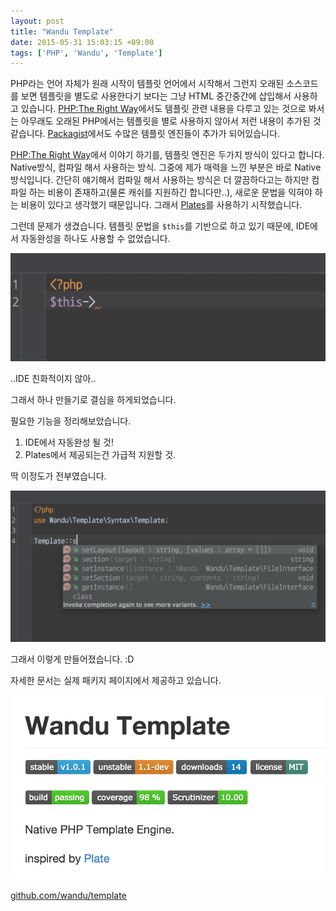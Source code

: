 ```yaml
---
layout: post
title: "Wandu Template"
date: 2015-05-31 15:03:15 +09:00
tags: ['PHP', 'Wandu', 'Template']
---
```


PHP라는 언어 자체가 원래 시작이 템플릿 언어에서 시작해서 그런지 오래된 소스코드를 보면 템플릿을 별도로 사용한다기 보다는 그냥 HTML 중간중간에 삽입해서 사용하고 있습니다.
[PHP:The Right Way](http://modernpug.github.io/php-the-right-way/#templating)에서도 템플릿 관련 내용을 다루고 있는 것으로 봐서는 아무래도 오래된 PHP에서는 템플릿을 별로 사용하지 않아서 저런 내용이 추가된 것 같습니다. [Packagist](http://packagist.org)에서도 수많은 템플릿 엔진들이 추가가 되어있습니다.

[PHP:The Right Way](http://modernpug.github.io/php-the-right-way/#templating)에서 이야기 하기를, 템플릿 엔진은 두가지 방식이 있다고 합니다. Native방식, 컴파일 해서 사용하는 방식. 그중에 제가 매력을 느낀 부분은 바로 Native방식입니다. 간단히 얘기해서 컴파일 해서 사용하는 방식은 더 깔끔하다고는 하지만 컴파일 하는 비용이 존재하고(물론 캐쉬를 지원하긴 합니다만..), 새로운 문법을 익혀야 하는 비용이 있다고 생각했기 때문입니다. 그래서 [Plates](http://platesphp.com)를 사용하기 시작했습니다.

그런데 문제가 생겼습니다. 템플릿 문법을 `$this`를 기반으로 하고 있기 때문에, IDE에서 자동완성을 하나도 사용할 수 없었습니다.

![](/images/Shot2015-05-31-3.11.59.png)

..IDE 친화적이지 않아..

그래서 하나 만들기로 결심을 하게되었습니다.

필요한 기능을 정리해보았습니다.

1. IDE에서 자동완성 될 것!
2. Plates에서 제공되는건 가급적 지원할 것.

딱 이정도가 전부였습니다.

![](/images/Shot2015-05-31-3.15.56.png)

그래서 이렇게 만들어졌습니다. :D

자세한 문서는 실제 패키지 페이지에서 제공하고 있습니다.

![](/images/Shot2015-05-31-3.21.03.png)

[github.com/wandu/template](https://github.com/wandu/template)

